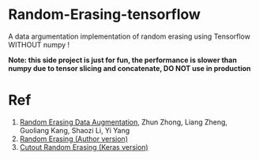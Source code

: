 # Random-Erasing-tensorflow
A data argumentation implementation of random erasing using Tensorflow
WITHOUT numpy !

**Note: this side project is just for fun, the performance is slower than numpy due to tensor slicing and concatenate, DO NOT use in production**

# Ref
1. [Random Erasing Data Augmentation](http://arxiv.org/abs/1602.02830), Zhun Zhong, Liang Zheng, Guoliang Kang, Shaozi Li, Yi Yang
2. [Random Erasing (Author version)](https://github.com/zhunzhong07/Random-Erasing)
3. [Cutout Random Erasing (Keras version)](https://github.com/yu4u/cutout-random-erasing)
